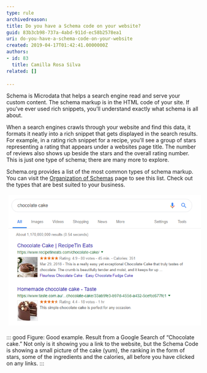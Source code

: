 ```yaml
---
type: rule
archivedreason: 
title: Do you have a Schema code on your website?
guid: 83b3cb98-737a-4abd-911d-ec58b2578ea1
uri: do-you-have-a-schema-code-on-your-website
created: 2019-04-17T01:42:41.0000000Z
authors:
- id: 83
  title: Camilla Rosa Silva
related: []

---
```


Schema is Microdata that helps a search engine read and serve your custom content. The schema markup is in the HTML code of your site. If you’ve ever used rich snippets, you’ll understand exactly what schema is all about.

When a search engines crawls through your website and find this data, it formats it neatly into a rich snippet that gets displayed in the search results. For example, in a rating rich snippet for a recipe, you'll see a group of stars representing a rating that appears under a websites page title. The number of reviews also shows up beside the stars and the overall rating number. This is just one type of schema; there are many more to explore.


Schema.org provides a list of the most common types of schema markup. You can visit the [Organization of Schemas](https://schema.org/docs/schemas.html) page to see this list. Check out the types that are best suited to your business.





<!--endintro-->
<dl class="ssw15-rteElement-ImageArea"><img src="choc cake.png" alt="choc cake.png" style="margin:5px;"></dl>

::: good
Figure: Good example. Result from a Google Search of “Chocolate cake.” Not only is it showing you a link to the website, but the Schema Code is showing a small picture of the cake (yum), the ranking in the form of stars, some of the ingredients and the calories, all before you have clicked on any links.
:::
